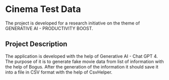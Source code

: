 # Cinema Test Data

The project is developed for a research initiative on the theme of GENERATIVE AI - PRODUCTIVITY BOOST.

## Project Description
The application is developed with the help of Generative AI - Chat GPT 4. The purpose of it is to generate fake movie data from list of information with the help of Bogus. After the generation of the information it should save it into a file in CSV format with the help of CsvHelper. 
